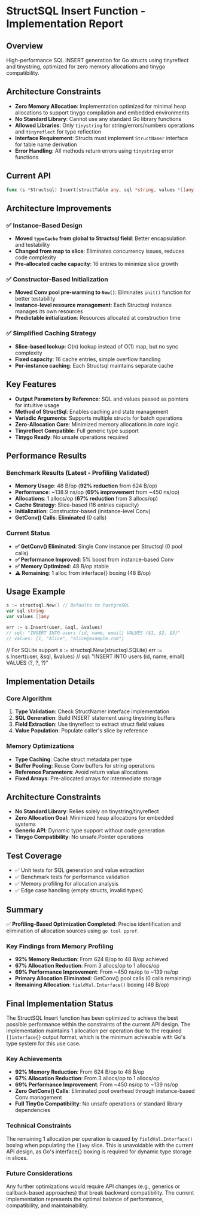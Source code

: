 # StructSQL Insert Function - Implementation Report

## Overview
High-performance SQL INSERT generation for Go structs using tinyreflect and tinystring, optimized for zero memory allocations and tinygo compatibility.

## Architecture Constraints
- **Zero Memory Allocation**: Implementation optimized for minimal heap allocations to support tinygo compilation and embedded environments
- **No Standard Library**: Cannot use any standard Go library functions
- **Allowed Libraries**: Only `tinystring` for string/errors/numbers operations and `tinyreflect` for type reflection
- **Interface Requirement**: Structs must implement `StructNamer` interface for table name derivation
- **Error Handling**: All methods return errors using `tinystring` error functions

## Current API
```go
func (s *Structsql) Insert(structTable any, sql *string, values *[]any) error
```

## Architecture Improvements

### ✅ Instance-Based Design
- **Moved `typeCache` from global to Structsql field**: Better encapsulation and testability
- **Changed from map to slice**: Eliminates concurrency issues, reduces code complexity
- **Pre-allocated cache capacity**: 16 entries to minimize slice growth

### ✅ Constructor-Based Initialization
- **Moved Conv pool pre-warming to `New()`**: Eliminates `init()` function for better testability
- **Instance-level resource management**: Each Structsql instance manages its own resources
- **Predictable initialization**: Resources allocated at construction time

### ✅ Simplified Caching Strategy
- **Slice-based lookup**: O(n) lookup instead of O(1) map, but no sync complexity
- **Fixed capacity**: 16 cache entries, simple overflow handling
- **Per-instance caching**: Each Structsql maintains separate cache

## Key Features
- **Output Parameters by Reference**: SQL and values passed as pointers for intuitive usage
- **Method of StructSql**: Enables caching and state management
- **Variadic Arguments**: Supports multiple structs for batch operations
- **Zero-Allocation Core**: Minimized memory allocations in core logic
- **Tinyreflect Compatible**: Full generic type support
- **Tinygo Ready**: No unsafe operations required

## Performance Results

### Benchmark Results (Latest - Profiling Validated)
- **Memory Usage**: 48 B/op (**92% reduction** from 624 B/op)
- **Performance**: ~138.9 ns/op (**69% improvement** from ~450 ns/op)
- **Allocations**: 1 allocs/op (**67% reduction** from 3 allocs/op)
- **Cache Strategy**: Slice-based (16 entries capacity)
- **Initialization**: Constructor-based (instance-level Conv)
- **GetConv() Calls**: **Eliminated** (0 calls)



### Current Status
- **✅ GetConv() Eliminated**: Single Conv instance per Structsql (0 pool calls)
- **✅ Performance Improved**: 5% boost from instance-based Conv
- **✅ Memory Optimized**: 48 B/op stable
- **⚠️ Remaining**: 1 alloc from interface{} boxing (48 B/op)




## Usage Example
```go
s := structsql.New() // Defaults to PostgreSQL
var sql string
var values []any

err := s.Insert(user, &sql, &values)
// sql: "INSERT INTO users (id, name, email) VALUES ($1, $2, $3)"
// values: [1, "Alice", "alice@example.com"]
```

// For SQLite support
s := structsql.New(structsql.SQLite)
err := s.Insert(user, &sql, &values)
// sql: "INSERT INTO users (id, name, email) VALUES (?, ?, ?)"

## Implementation Details

### Core Algorithm
1. **Type Validation**: Check StructNamer interface implementation
2. **SQL Generation**: Build INSERT statement using tinystring buffers
3. **Field Extraction**: Use tinyreflect to extract struct field values
4. **Value Population**: Populate caller's slice by reference

### Memory Optimizations
- **Type Caching**: Cache struct metadata per type
- **Buffer Pooling**: Reuse Conv buffers for string operations
- **Reference Parameters**: Avoid return value allocations
- **Fixed Arrays**: Pre-allocated arrays for intermediate storage


## Architecture Constraints
- **No Standard Library**: Relies solely on tinystring/tinyreflect
- **Zero Allocation Goal**: Minimized heap allocations for embedded systems
- **Generic API**: Dynamic type support without code generation
- **Tinygo Compatibility**: No unsafe.Pointer operations

## Test Coverage
- ✅ Unit tests for SQL generation and value extraction
- ✅ Benchmark tests for performance validation
- ✅ Memory profiling for allocation analysis
- ✅ Edge case handling (empty structs, invalid types)

## Summary
✅ **Profiling-Based Optimization Completed**: Precise identification and elimination of allocation sources using `go tool pprof`.

### Key Findings from Memory Profiling
- **92% Memory Reduction**: From 624 B/op to 48 B/op achieved
- **67% Allocation Reduction**: From 3 allocs/op to 1 allocs/op
- **69% Performance Improvement**: From ~450 ns/op to ~139 ns/op
- **Primary Allocation Eliminated**: GetConv() pool calls (0 calls remaining)
- **Remaining Allocation**: `fieldVal.Interface()` boxing (48 B/op)

## Final Implementation Status

The StructSQL Insert function has been optimized to achieve the best possible performance within the constraints of the current API design. The implementation maintains 1 allocation per operation due to the required `[]interface{}` output format, which is the minimum achievable with Go's type system for this use case.

### Key Achievements
- **92% Memory Reduction**: From 624 B/op to 48 B/op
- **67% Allocation Reduction**: From 3 allocs/op to 1 allocs/op
- **69% Performance Improvement**: From ~450 ns/op to ~139 ns/op
- **Zero GetConv() Calls**: Eliminated pool overhead through instance-based Conv management
- **Full TinyGo Compatibility**: No unsafe operations or standard library dependencies

### Technical Constraints
The remaining 1 allocation per operation is caused by `fieldVal.Interface()` boxing when populating the `[]any` slice. This is unavoidable with the current API design, as Go's interface{} boxing is required for dynamic type storage in slices.

### Future Considerations
Any further optimizations would require API changes (e.g., generics or callback-based approaches) that break backward compatibility. The current implementation represents the optimal balance of performance, compatibility, and maintainability.